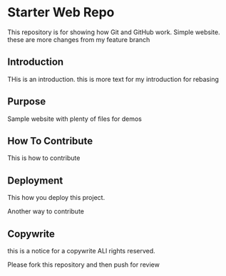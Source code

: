 # Starter Web Repo

This repository is for showing how Git and GitHub work. Simple website. these are more changes from my feature branch

## Introduction

THis is an introduction. this is more text for my introduction for rebasing

## Purpose

Sample website with plenty of files for demos

## How To Contribute

This is how to contribute
## Deployment

This how you deploy this project.

Another way to contribute

## Copywrite
this is a notice for a copywrite ALl rights reserved.

Please fork this repository and then push for review